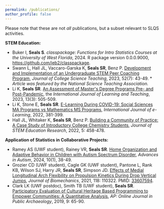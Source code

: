 ```yaml
---
permalink: /publications/
author_profile: false
---
```


Please note that these are not *all* publications, but a subset relevant to SLQS activities.

<b>STEM Education:</b><br>

<ul>
<li>Buker I, <b>Seals S</b>. <i>classpackage: Functions for Intro Statistics Courses at the University of West Florida</i>, 2024. R package version 0.0.0.9000, <a href = "https://github.com/ieb2/classpackage">https://github.com/ieb2/classpackage</a>.</li>
<li>Swann L, Hall JL, Vaccaro-Garska K, <b>Seals SR</b>, Benz P. <a href = "https://www.nsta.org/journal-college-science-teaching/journal-college-science-teaching-fall-2023/development-and">Development and Implementation of an Undergraduate STEM Peer Coaching Program</a>, <i>Journal of College Science Teaching</i>, 2023, 52(7): 43-49. * <i>Article was featured by the National Science Teaching Association.</i></li>
<li>Li K, <b>Seals SR</b>. <a href="http://www.ijiet.org/show-186-2426-1.html">An Assessment of Master's Degree Programs Pre- and Post-Pandemic</a>, the <i>International Journal of Learning and Teaching</i>, 2023, 13(3): 505-509.</li>
<li>Li K, Stone E, <b>Seals SR</b>. <a href="https://www.learntechlib.org/p/219805/">E-Learning During COVID-19: Social Sciences MA Programs vs Mathematics MS Programs</a>, <i>International Journal of e-Learning</i>, 2022, 381-399.</li>
<li>Hall JL, Whitaker K, <b>Seals SR</b>, Benz P. <a href = "https://link.springer.com/article/10.1007/s41979-022-00073-7">Building a Community of Practice: A Case Study of Introductory College Chemistry Students</a>,  <i>Journal of STEM Education Research</i>, 2022, 5: 458-478.</li>
</ul>

<b>Application of Statistics in Collaborative Projects:</b><br>

<ul>
<li>Ramey AS (UWF student), Rainey VR, <b>Seals SR</b>. <a href="https://www.emerald.com/insight/content/doi/10.1108/AIA-04-2023-0018/full/html">Home Organization and Adaptive Behavior in Children with Autism Spectrum Disorder</a>, <i>Advances in Autism</i>, 2024, 10(1), 38-49.</li>
<li>Grozier CD (UWF student), Cagle GK (UWF student), Pantone L, Rank KB, Wilson SJ, Harry JR, <b>Seals SR</b>, Simpson JD. <a href="https://www.sciencedirect.com/science/article/pii/S0021929021001020?via%3Dihub">Effects of Medial Longitudinal Arch Flexibility on Propulsion Kinetics During Drop Vertical Jumps</a>, <i>Journal of Biomechanics</i>, 2021, 118: 110322. PMID: <a href="https://pubmed.ncbi.nlm.nih.gov/33607594/">33607594</a>.</li>
<li>Clark LK (UWF postdoc), Smith TB (UWF student), <b>Seals SR</b>. <a href="http://revistas.jasarqueologia.es/index.php/APJournal/article/view/233">Participatory Evaluation of Cultural Heritage Based Programming to Empower Communities: A Quantitative Analysis</a>, <i>AP: Online Journal in Public Archaeology</i>, 2019, 9: 65-90. </li>
</ul>



